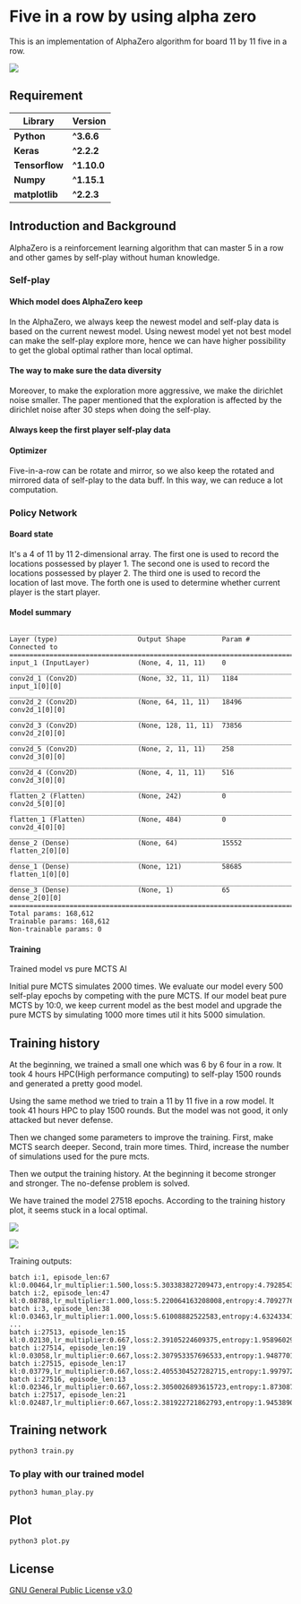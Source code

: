 # Five in a row by using alpha zero

This is an implementation of AlphaZero algorithm for board 11 by 11 five in a row. 


![](doc/animated.gif)


## Requirement
**Library** | **Version**
--- | ---
**Python** | **^3.6.6**
**Keras** | **^2.2.2**
**Tensorflow** | **^1.10.0** 
**Numpy** | **^1.15.1**
**matplotlib** |  **^2.2.3**

## Introduction and Background

AlphaZero is a reinforcement learning algorithm that can master 5 in a row and other games by self-play without human knowledge.

### Self-play

#### Which model does AlphaZero keep  
In the AlphaZero, we always keep the newest model and self-play data is based on the current newest model. 
Using newest model yet not best model can make the self-play explore more, hence we can have higher possibility 
to get the global optimal rather than local optimal.

#### The way to make sure the data diversity
Moreover, to make the exploration more aggressive, we make the dirichlet noise smaller. The paper mentioned that the exploration is affected by the dirichlet noise after 30 steps when doing the self-play.

#### Always keep the first player self-play data

#### Optimizer

Five-in-a-row can be rotate and mirror, so we also keep the rotated and mirrored data of self-play to the data buff. In this way, we can reduce a lot computation.

### Policy Network

#### Board state

It's a 4 of 11 by 11 2-dimensional array. The first one is used to record the locations possessed by player 1. The second one is used to record the locations possessed by player 2. The third one is used to record the location of last move. The forth one is used to determine whether current player is the start player.

#### Model summary

```
__________________________________________________________________________________________________
Layer (type)                    Output Shape         Param #     Connected to                     
==================================================================================================
input_1 (InputLayer)            (None, 4, 11, 11)    0                                            
__________________________________________________________________________________________________
conv2d_1 (Conv2D)               (None, 32, 11, 11)   1184        input_1[0][0]                    
__________________________________________________________________________________________________
conv2d_2 (Conv2D)               (None, 64, 11, 11)   18496       conv2d_1[0][0]                   
__________________________________________________________________________________________________
conv2d_3 (Conv2D)               (None, 128, 11, 11)  73856       conv2d_2[0][0]                   
__________________________________________________________________________________________________
conv2d_5 (Conv2D)               (None, 2, 11, 11)    258         conv2d_3[0][0]                   
__________________________________________________________________________________________________
conv2d_4 (Conv2D)               (None, 4, 11, 11)    516         conv2d_3[0][0]                   
__________________________________________________________________________________________________
flatten_2 (Flatten)             (None, 242)          0           conv2d_5[0][0]                   
__________________________________________________________________________________________________
flatten_1 (Flatten)             (None, 484)          0           conv2d_4[0][0]                   
__________________________________________________________________________________________________
dense_2 (Dense)                 (None, 64)           15552       flatten_2[0][0]                  
__________________________________________________________________________________________________
dense_1 (Dense)                 (None, 121)          58685       flatten_1[0][0]                  
__________________________________________________________________________________________________
dense_3 (Dense)                 (None, 1)            65          dense_2[0][0]                    
==================================================================================================
Total params: 168,612
Trainable params: 168,612
Non-trainable params: 0
```

#### Training

Trained model vs pure MCTS AI

Initial pure MCTS simulates 2000 times. We evaluate our model every 500 self-play epochs by competing with the pure MCTS. If our model beat pure MCTS by 10:0, we keep current model as the best model and upgrade the pure MCTS by simulating 1000 more times util it hits 5000 simulation. 


## Training history

At the beginning, we trained a small one which was 6 by 6 four in a row. It took 4 hours HPC(High performance computing) to self-play 1500 rounds and generated a pretty good model.

Using the same method we tried to train a 11 by 11 five in a row model. It took 41 hours HPC to play 1500 rounds. But the model was not good, it only attacked but never defense.

Then we changed some parameters to improve the training. First, make MCTS search deeper. Second, train more times. Third, increase the number of simulations used for the pure mcts.

Then we output the training history. At the beginning it become stronger and stronger. The no-defense problem is solved.

We have trained the model 27518 epochs. According to the training history plot, it seems stuck in a local optimal.

![](doc/training_history1.png)


![](doc/training_history2.png)


Training outputs:

```
batch i:1, episode_len:67
kl:0.00464,lr_multiplier:1.500,loss:5.303383827209473,entropy:4.792854309082031,explained_var_old:0.015,explained_var_new:0.732
batch i:2, episode_len:47
kl:0.08788,lr_multiplier:1.000,loss:5.220064163208008,entropy:4.709277629852295,explained_var_old:0.730,explained_var_new:0.790
batch i:3, episode_len:38
kl:0.03463,lr_multiplier:1.000,loss:5.61008882522583,entropy:4.6324334144592285,explained_var_old:0.230,explained_var_new:0.215
...
batch i:27513, episode_len:15
kl:0.02130,lr_multiplier:0.667,loss:2.39105224609375,entropy:1.9589602947235107,explained_var_old:0.624,explained_var_new:0.740
batch i:27514, episode_len:19
kl:0.03058,lr_multiplier:0.667,loss:2.307953357696533,entropy:1.9487701654434204,explained_var_old:0.647,explained_var_new:0.745
batch i:27515, episode_len:17
kl:0.03779,lr_multiplier:0.667,loss:2.4055304527282715,entropy:1.9979723691940308,explained_var_old:0.633,explained_var_new:0.734
batch i:27516, episode_len:13
kl:0.02346,lr_multiplier:0.667,loss:2.3050026893615723,entropy:1.8730878829956055,explained_var_old:0.696,explained_var_new:0.795
batch i:27517, episode_len:21
kl:0.02487,lr_multiplier:0.667,loss:2.381922721862793,entropy:1.9453890323638916,explained_var_old:0.698,explained_var_new:0.775
```

## Training network

```sh
python3 train.py
```

### To play with our trained model
```sh
python3 human_play.py
```

## Plot

```sh
python3 plot.py
```

## License
[GNU General Public License v3.0](https://github.com/exelban/myo-armband-nn/blob/master/LICENSE)
